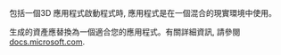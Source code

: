 ﻿包括一個3D 應用程式啟動程式時, 應用程式是在一個混合的現實環境中使用。

生成的資產應替換為一個適合您的應用程式。有關詳細資訊, 請參閱 [docs.microsoft.com](https://docs.microsoft.com/en-us/windows/mixed-reality/3d-app-launcher-design-guidance).
